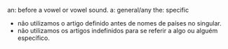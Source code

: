 

an: before a vowel or vowel sound.
a: general/any
the: specific

- não utilizamos o artigo definido antes de nomes de países no singular.
- não utilizamos os artigos indefinidos para se referir a algo ou alguém específico.